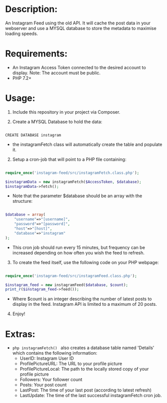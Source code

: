 # Description:
An Instagram Feed using the old API. It will cache the post data in your webserver and use a MYSQL database to store the metadata to maximise loading speeds.


# Requirements:

- An Instagram Access Token connected to the desired account to display. Note: The account must be public.
- PHP 7.2+



# Usage:

1. Include this repository in your project via Composer.

2. Create a MYSQL Database to hold the data:

```mysql

CREATE DATABASE instagram

```
- the instagramFetch class will automatically create the table and populate it.


2. Setup a cron-job that will point to a PHP file containing:

```php

require_once('instagram-feed/src/instagramFetch.class.php');

$instagramData = new instagramFetch($AccessToken, $database);
$instagramData->fetch();

```
- Note that the parameter $database should be an array with the structure:

```php

$database = array(
	"username"=>"[username]",
	"password"=>"[password]",
	"host"=>"[host]",
	"database"=>"instagram"
);

```

- This cron job should run every 15 minutes, but frequency can be increased depending on how often you wish the feed to refresh.


3. To create the feed itself, use the following code on your PHP webpage:

```php

require_once('instagram-feed/src/instagramFeed.class.php');

$instagram_feed = new instagramFeed($database, $count);
print_r($instagram_feed->feed());


```

- Where $count is an integer describing the number of latest posts to display in the feed. Instagram API is limited to a maximum of 20 posts.

4. Enjoy!



# Extras:

- ```php instagramFetch() ``` also creates a database table named 'Details' which contains the following information:
	- UserID: Instagram User ID
	- ProfilePictureURL: The URL to your profile picture
	- ProfilePictureLocal: The path to the locally stored copy of your profile picture
	- Followers: Your follower count
	- Posts: Your post count
	- LastPost: The time of your last post (according to latest refresh)
	- LastUpdate: The time of the last successful instagramFetch cron job.
